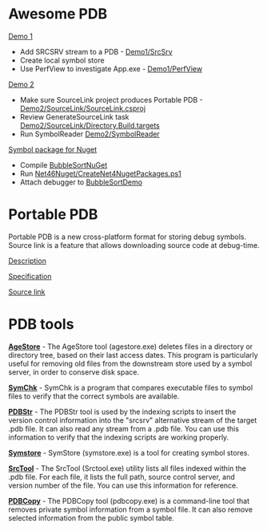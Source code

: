Awesome PDB
====
[Demo 1](start-demo1.bat)

* Add SRCSRV stream to a PDB - [Demo1/SrcSrv](Demo1/SrcSrv/)
* Create local symbol store
* Use PerfView to investigate App.exe - [Demo1/PerfView](Demo1/PerfView/)

[Demo 2](start-demo2.bat)

* Make sure SourceLink project produces Portable PDB - [Demo2/SourceLink/SourceLink.csproj](Demo2/SourceLink/SourceLink.csproj#L4)
* Review GenerateSourceLink task [Demo2/SourceLink/Directory.Build.targets](Demo2/SourceLink/Directory.Build.targets#L11)
* Run SymbolReader [Demo2/SymbolReader](Demo2/SymbolReader)

[Symbol package for Nuget](Net46Nuget)

* Compile [BubbleSortNuGet](Net46Nuget/BubbleSortNuGet)
* Run [Net46Nuget/CreateNet4NugetPackages.ps1](Net46Nuget/CreateNet4NugetPackages.ps1)
* Attach debugger to [BubbleSortDemo](Net46Nuget/BubbleSortDemo)

Portable PDB
===
Portable PDB is a new cross-platform format for storing debug symbols. Source link is a feature that allows downloading source code at debug-time.

[Description](https://github.com/dotnet/core/blob/master/Documentation/diagnostics/portable_pdb.md)

[Specification](https://github.com/dotnet/corefx/blob/master/src/System.Reflection.Metadata/specs/PortablePdb-Metadata.md)

[Source link](https://github.com/dotnet/core/blob/master/Documentation/diagnostics/source_link.md)

PDB tools
===
[**AgeStore**](https://msdn.microsoft.com/en-us/library/windows/hardware/ff538002(v=vs.85).aspx) - The AgeStore tool (agestore.exe) deletes files in a directory or directory tree, based on their last access dates. This program is particularly useful for removing old files from the downstream store used by a symbol server, in order to conserve disk space.

[**SymChk**](https://msdn.microsoft.com/en-us/library/windows/hardware/ff558844(v=vs.85).aspx) - SymChk is a program that compares executable files to symbol files to verify that the correct symbols are available.

[**PDBStr**](https://msdn.microsoft.com/en-us/library/windows/hardware/ff558874(v=vs.85).aspx) - The PDBStr tool is used by the indexing scripts to insert the version control information into the "srcsrv" alternative stream of the target .pdb file. It can also read any stream from a .pdb file. You can use this information to verify that the indexing scripts are working properly.

[**Symstore**](https://msdn.microsoft.com/en-us/library/windows/desktop/ms681417(v=vs.85).aspx) - SymStore (symstore.exe) is a tool for creating symbol stores.

[**SrcTool**](https://msdn.microsoft.com/en-us/library/windows/hardware/ff558877(v=vs.85).aspx) - The SrcTool (Srctool.exe) utility lists all files indexed within the .pdb file. For each file, it lists the full path, source control server, and version number of the file. You can use this information for reference.

[**PDBCopy**](https://msdn.microsoft.com/en-us/library/windows/hardware/ff553365(v=vs.85).aspx) - The PDBCopy tool (pdbcopy.exe) is a command-line tool that removes private symbol information from a symbol file. It can also remove selected information from the public symbol table.
